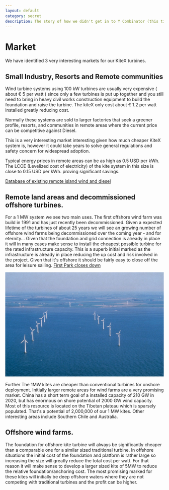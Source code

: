 ```yaml
---
layout: default
category: secret
description: The story of how we didn't get in to Y Combinator (this time)
---
```


# Market
We have identified 3 very interesting markets for our KiteX turbines.


## Small Industry, Resorts and Remote communities
Wind turbine systems using 100 kW turbines are usually very expensive ( about € 5 per watt ) since only a few turbines is put up together and you still need to bring in heavy civil works construction equipment to build the foundation and raise the turbine. The kiteX only cost about € 1.2 per watt installed greatly reducing cost.

Normally these systems are sold to larger factories that seek a greener profile, resorts, and communities in remote areas where the current price can be competitive against Diesel.

This is a very interesting market interesting given how much cheaper KiteX system is, however it could take years to solve general regulations and safety concern for widespread adoption.

Typical energy prices in remote areas can be as high as 0.5 USD per kWh. The LCOE (Levelized cost of electricity) of the kite system in this size is close to 0.15 USD per kWh. proving significant savings.

[Database of existing remote island wind and diesel ](https://www.th-energy.net/english/platform-renewable-energy-on-islands/database-solar-wind-power-plants/)


## Remote land areas and decommissioned offshore turbines.
For a 1 MW system we see two main uses.
The first offshore wind farm was build in 1991 and has just recently been decommissioned. Given a expected lifetime of the turbines of about 25 years we will see an growing number of offshore wind farms being decommissioned over the coming year - and for eternity... Given that the foundation and grid connection is already in place it will in many cases make sense to install the cheapest possible turbine for the rated infrastructure capacity. This is a superb initial marked as the infrastructure is already in place reducing the up cost and risk involved in the project. Given that it's offshore it should be fairly easy to close off the area for leisure sailing. [First Park closes down](http://www.dongenergy.com/da/presse/nyhedsrum/nyheder/articles/worlds-first-offshore-wind-farm-on-its-last-turn)

![Vindeby Offshore Wind farm](/images/Vindeby-Offshore-Wind-Farm.jpg)

Further  The 1MW kites are cheaper than conventional turbines for onshore deployment. Initially larger remote areas for wind farms are a very promising market. China has a short term goal of a installed capacity of 210 GW in 2020, but has enormous on shore potential of 2000 GW wind capacity. Most of this resource is located on the Tibetan plateau which is sparsely populated. That's a potential of 2,000,000 of our 1 MW kites. Other interesting areas include Southern Chile and Australia.

## Offshore wind farms.
The foundation for offshore kite turbine will always be significantly cheaper than a comparable one for a similar sized traditional turbine. In offshore situations the initial cost of the foundation and platform is rather large so increasing the size will greatly reduce the total cost per watt. For that reason it will make sense to develop a larger sized kite of 5MW to reduce the relative foundation/anchoring cost. The most promising marked for these kites will initially be deep offshore waters where they are not competing with traditional turbines and the profit can be higher.
